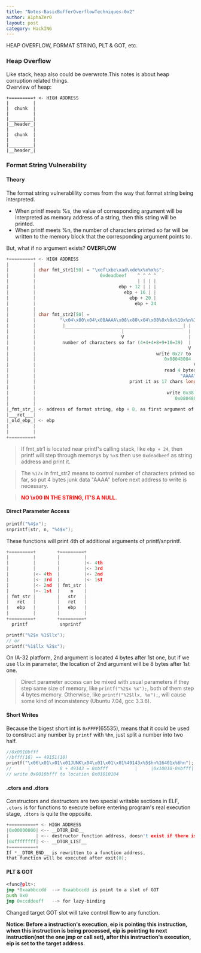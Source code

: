 ```yaml
---
title: "Notes-BasicBufferOverflowTechniques-0x2"
author: A1phaZer0
layout: post
category: HackING
---
```

HEAP OVERFLOW, FORMAT STRING, PLT & GOT, etc.
<!--more-->
### Heap Overflow
Like stack, heap also could be overwrote.This notes is about heap corruption related things.  
Overview of heap:
```
+=========+ <- HIGH ADDRESS
|         |
|  chunk  |
|         |
|_________|
|__header_|
|         |
|  chunk  |
|         |
|_________|
|__header_|
```
### Format String Vulnerability
#### Theory
The format string vulnerablility comes from the way that format string being interpreted.  
- When printf meets %s, the value of corresponding argument will be interpreted as memory address of a string, then this string will be printed.  
- When printf meets %n, the number of characters printed so far will be written to the memory block that the corresponding argument points to.

But, what if no argument exists?   **OVERFLOW**

```c
+=========+ <- HIGH ADDRESS
|         |
|         | char fmt_str1[50] = "\xef\xbe\xad\xde%x%x%x%s";
|         |                        0xdeadbeef    ^ ^ ^ ^ 
|         |                                      | | | |
|         |                               ebp + 12 | | |
|         |                                 ebp + 16 | |
|         |                                   ebp + 20 |
|         |                                     ebp + 24
|         |
|         | char fmt_str2[50] = 
|         |         "\x04\x80\x04\x08AAAA\x08\x80\x04\x08%8x%9x%10x%n%17x%n"
|         |          |____________________________________________| | | |
|         |                                |                        | | |
|         |                                V                        | | |
|         |          number of characters so far (4+4+4+8+9+10=39)  | | |
|         |                                                         V | |
|         |                                             write 0x27 to | |
|         |                                                0x08048004 | |
|         |                                                           V |
|         |                                                read 4 bytes |
|         |                                                      "AAAA" |
|         |                                   print it as 17 chars long |
|         |                                                             V
|         |                                                 write 0x38 to
|         |                                                    0x08048008
|         |
|_fmt_str_| <- address of format string, ebp + 8, as first argument of printf.
|___ret___|
|_old_ebp_| <- ebp
|         |
|         |
+=========+
```
> If fmt_str1 is located near printf's calling stack, like `ebp + 24`, then printf will step through memorys by `%x`s then use `0xdeadbeef` as string address and print it.  

> The `%17x` in fmt_str2 means to control number of characters printed so far, so put 4 bytes junk data "AAAA" before next address to write is necessary.  

> <span style = "color: red"> **NO \x00 IN THE STRING, IT'S A NULL.** </span>

#### Direct Parameter Access
```c
printf("%4$x");
snprintf(str, n, "%4$x");
```
These functions will print 4th of additional arguments of printf/snprintf.
```c
+=========+        +=========+
|         |        |         |
|         |        |         |<- 4th
|         |        |         |<- 3rd
|         |<- 4th  |         |<- 2nd
|         |<- 3rd  |         |<- 1st
|         |<- 2nd  | fmt_str |
|         |<- 1st  |    n    |
| fmt_str |        |   str   |
|   ret   |        |   ret   |
|   ebp   |        |   ebp   |
|         |        |         |
+=========+        +=========+
  printf            snprintf
```
```c
printf("%2$x %1$llx");
// or
printf("%1$llx %2$x");
```
On IA-32 platform, 2nd argument is located 4 bytes after 1st one, but if we use `llx` in parameter, the location of 2nd argument will be 8 bytes after 1st one.  
> Direct parameter access can be mixed with usual parameters if they step same size of memory, like `printf("%2$x %x");`, both of them step 4 bytes memory. Otherwise, like `printf("%2$llx, %x");`, will cause some kind of inconsistency (Ubuntu 7.04, gcc 3.3.6).

#### Short Writes
Because the bigest short int is `0xFFFF`(65535), means that it could be used to construct any number by `printf` with `%hn`, just split a number into two half.
```c
//0x0010bfff
//bfff(16) == 49151(10)
printf("\x06\x01\x01\x01JUNK\x04\x01\x01\x01%49143x%5$hn%16401x%6hn");
//      |           8 + 49143 = 0xbfff          |     |0x10010-0xbfff|
// write 0x0010bfff to location 0x01010104
```

#### .ctors and .dtors
Constructors and destructors are two special writable sections in ELF, `.ctors` is for functions to execute before entering program's real execution stage, `.dtors` is quite the opposite.
```c
+==========+ <- HIGH ADDRESS
|0x00000000| <-- __DTOR_END__
|          | <-- destructor function address, doesn't exist if there is none.
|0xffffffff| <-- __DTOR_LIST__
+==========+
If *__DTOR_END__ is rewritten to a function address, 
that function will be executed after exit(0);
```

#### PLT & GOT
```asm
<func@plt>:
jmp *0xaabbccdd  --> 0xaabbccdd is point to a slot of GOT 
push 0x0
jmp 0xccddeeff   --> for lazy-binding
```
Changed target GOT slot will take control flow to any function.  

**Notice: Before a instruction's execution, eip is pointing this instruction, when this instruction is being processed, eip is pointing to next instruction(not the one jmp or call set), after this instruction's execution, eip is set to the target address.**
